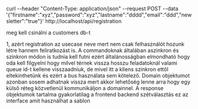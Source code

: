 curl --header "Content-Type: application/json"   --request POST   --data '{"firstname":"xyz","password":"xyz","lastname":"dddd","email":"ddd","newsletter":"true"}'   http://localhost/api/registration

meg kell csinálni a customers db-t

1, azért registration az usecase neve mert nem csak felhasználót hozunk létre hannem feliratkozást is. A commandoknak általában aszinkron és szinkron módon is tudnia kell futni ezért általánosságban elmondható hogy oda kell filgyelni hogy milvel térnek vissza hosszu feladatoknál valami queue id-t kellene visszaadniuk, de mivel itt a kliens szinkron ettől eltekinthetünk és ezért a bus használata sem kötelező. Domain objektumot azonban sosem adhatnak vissza mert akkor lehetőség lenne arra hogy egy külső réteg közvetlenül kommunikáljon a domainnel.
A response objektumok tartalma gyakorlatilag a frontend backend szétválasztás ez az interface amit használhat a sablon